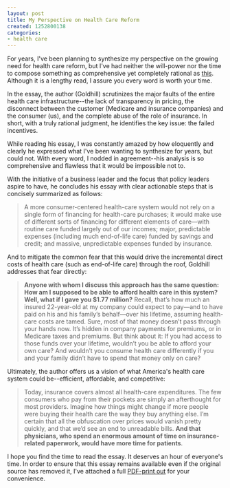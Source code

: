 ```yaml
---
layout: post
title: My Perspective on Health Care Reform
created: 1252800138
categories:
- health care
---
```

For years, I've been planning to synthesize my perspective on the growing need for health care reform, but I've had neither the will-power nor the time to compose something as comprehensive yet completely rational as <a href="http://www.theatlantic.com/doc/200909/health-care">this</a>. Although it is a lengthy read, I assure you every word is worth your time.

In the essay, the author (Goldhill) scrutinizes the major faults of the entire health care infrastructure--the lack of transparency in pricing, the disconnect between the customer (Medicare and insurance companies) and the consumer (us), and the complete abuse of the role of insurance. In short, with a truly rational judgment, he identifies the key issue: the failed incentives.

While reading his essay, I was constantly amazed by how eloquently and clearly he expressed what I've been wanting to synthesize for years, but could not. With every word, I nodded in agreement--his analysis is so comprehensive and flawless that it would be impossible not to.

With the initiative of a business leader and the focus that policy leaders aspire to have, he concludes his essay with clear actionable steps that is concisely summarized as follows:
<blockquote>A more consumer-centered health-care system would not rely on a single form of financing for health-care purchases; it would make use of different sorts of financing for different elements of care—with routine care funded largely out of our incomes; major, predictable expenses (including much end-of-life care) funded by savings and credit; and massive, unpredictable expenses funded by insurance.</blockquote>
And to mitigate the common fear that this would drive the incremental direct costs of health care (such as end-of-life care) through the roof, Goldhill addresses that fear directly:
<blockquote><strong>Anyone with whom I discuss this approach has the same question: How am I supposed to be able to afford health care in this system? Well, what if I gave you $1.77 million?</strong> Recall, that’s how much an insured 22-year-old at my company could expect to pay—and to have paid on his and his family’s behalf—over his lifetime, assuming health-care costs are tamed. Sure, most of that money doesn’t pass through your hands now. It’s hidden in company payments for premiums, or in Medicare taxes and premiums. But think about it: If you had access to those funds over your lifetime, wouldn’t you be able to afford your own care? And wouldn’t you consume health care differently if you and your family didn’t have to spend that money only on care?</blockquote>
Ultimately, the author offers us a vision of what America's health care system could be--efficient, affordable, and competitive:
<blockquote>Today, insurance covers almost all health-care expenditures. The few consumers who pay from their pockets are simply an afterthought for most providers. Imagine how things might change if more people were buying their health care the way they buy anything else. I’m certain that all the obfuscation over prices would vanish pretty quickly, and that we’d see an end to unreadable bills. <strong>And that physicians, who spend an enormous amount of time on insurance-related paperwork, would have more time for patients</strong>.</blockquote>
I hope you find the time to read the essay. It deserves an hour of everyone's time. In order to ensure that this essay remains available even if the original source has removed it, I've attached a full <a href="http://dailycow.org/system/files/HealthCareDavidGoldhill.pdf">PDF-print out</a> for your convenience.
